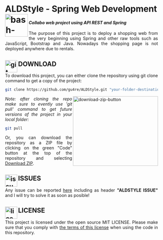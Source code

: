 # ALDStyle - Spring Web Development <img src="https://imgur.com/4ue7ETR.png" alt="bash-icon" width="75" height="75" align="left"/>
#### *Collabo web project using API REST and Spring*

<p align="justify">The purpose of this project is to deploy a shopping web from the very beginning using Spring and other raw tools such as JavaScript, Bootstrap and Java. Nowadays the shopping page is not deployed anywhere due to rentals.</p>

## DOWNLOAD <img src="https://gitforwindows.org/img/gwindows_logo.png" alt="git-icon" width="40" height="40" align="left"/>

<p align="justify">To download this project, you can either clone the repository using git clone command to get a copy of the project:</p>

```bash
git clone https://github.com/gu4re/ALDStyle.git "your-folder-destination"
```` 

<img src="https://imgur.com/5lNegb4.png" align="right" alt="download-zip-button" width="280" height="230"/>
<p align="justify"><i>Note: after cloning the repo make sure to evently use 'git pull' command to get future versions of the project in your local folder:</i></p>

```bash
git pull
````

<p align="justify">Or, you can download the repository as a ZIP file by clicking on the green "Code" button at the top of the repository and selecting <a href="https://github.com/gu4re/ALDStyle/archive/refs/heads/main.zip">Download ZIP</a>.</p>

## ISSUES <img src="https://www.clker.com/cliparts/9/1/4/0/11954322131712176739question_mark_naught101_02.svg.hi.png" alt="issues-icon" width="40" height="40" align="left"/>

<p align="justify">Any issue can be reported <a href="https://github.com/gu4re/gu4re/issues">here<a> including as header <b>"ALDSTYLE ISSUE"</b> and I will try to solve it as soon as posible!</p>

## LICENSE <img src="https://www.logomed-gabinet.pl/wp-content/uploads/2021/06/license-icon-2793454.png" alt="license-icon" width="40" height="40" align="left"/>

<p align="justify">This project is licensed under the open source MIT LICENSE. Please make sure that you comply with <a href="https://github.com/gu4re/ALDStyle/blob/main/LICENSE">the terms of this license<a> when using the code in this repository.</p>
